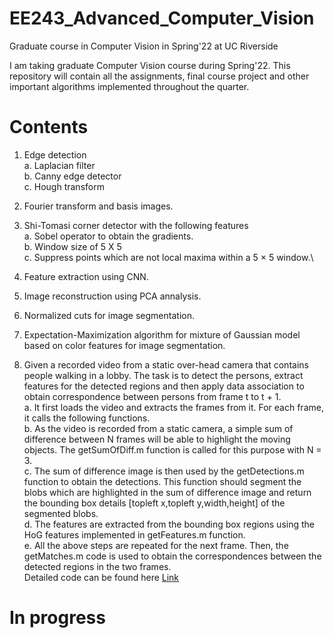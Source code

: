 # EE243_Advanced_Computer_Vision
Graduate course in Computer Vision in Spring'22 at UC Riverside

I am taking graduate Computer Vision course during Spring'22. This repository will contain all the assignments, final course project and other important algorithms implemented throughout the quarter.

# Contents

1. Edge detection \
  a. Laplacian filter\
  b. Canny edge detector\
  c. Hough transform
  
2. Fourier transform and basis images.
3. Shi-Tomasi corner detector with the following features\
  a. Sobel operator to obtain the gradients.\
  b. Window size of 5 X 5 \
  c. Suppress points which are not local maxima within a 5 × 5 window.\
  
4. Feature extraction using CNN.
5. Image reconstruction using PCA annalysis.
6. Normalized cuts for image segmentation.
7. Expectation-Maximization algorithm for mixture of Gaussian model based on color features for image segmentation.
8. Given a recorded video from a static over-head camera that contains people walking in a lobby. The task is to detect the persons, extract features for the detected regions and then apply data association to obtain correspondence between persons from frame t to t + 1. \
  a. It first loads the video and extracts the frames from it. For each frame, it calls the following functions. \
  b. As the video is recorded from a static camera, a simple sum of difference between N frames will be able to highlight the moving objects. The getSumOfDiff.m function is called for this purpose with N = 3. \
  c. The sum of difference image is then used by the getDetections.m function to obtain the detections. This function should segment the blobs which are highlighted in the sum of difference image and return the bounding box details [topleft x,topleft y,width,height] of the segmented blobs. \
  d. The features are extracted from the bounding box regions using the HoG features implemented in getFeatures.m function. \
  e. All the above steps are repeated for the next frame. Then, the getMatches.m code is used to obtain the correspondences between the detected regions in the two frames. \
Detailed code can be found here [Link](EE243_Advanced_Computer_Vision/tree/main/Data%20Association%20tracking)

# In progress
